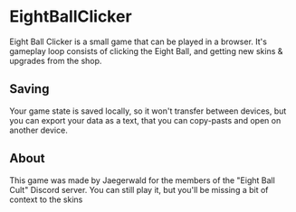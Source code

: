 # EightBallClicker

Eight Ball Clicker is a small game that can be played in a browser. It's gameplay loop consists of clicking the Eight Ball, and getting new skins & upgrades from the shop.

## Saving

Your game state is saved locally, so it won't transfer between devices, but you can export your data as a text, that you can copy-pasts and open on another device.

## About

This game was made by Jaegerwald for the members of the "Eight Ball Cult" Discord server. You can still play it, but you'll be missing a bit of context to the skins